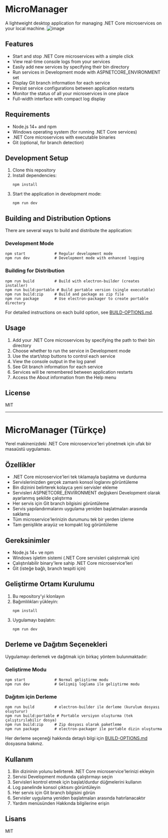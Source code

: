 # MicroManager

A lightweight desktop application for managing .NET Core microservices on your local machine.
![image](https://github.com/user-attachments/assets/f6a4e883-ecb2-4f66-8f57-64bb69a1ed56) 


## Features

- Start and stop .NET Core microservices with a simple click
- View real-time console logs from your services
- Easily add new services by specifying their bin directory
- Run services in Development mode with ASPNETCORE_ENVIRONMENT set
- Display Git branch information for each service
- Persist service configurations between application restarts
- Monitor the status of all your microservices in one place
- Full-width interface with compact log display

## Requirements

- Node.js 14+ and npm
- Windows operating system (for running .NET Core services)
- .NET Core microservices with executable binaries
- Git (optional, for branch detection)

## Development Setup

1. Clone this repository
2. Install dependencies:
   ```
   npm install
   ```
3. Start the application in development mode:
   ```
   npm run dev
   ```

## Building and Distribution Options

There are several ways to build and distribute the application:

### Development Mode
```
npm start             # Regular development mode
npm run dev           # Development mode with enhanced logging
```

### Building for Distribution
```
npm run build         # Build with electron-builder (creates installer)
npm run build:portable # Build portable version (single executable)
npm run build:zip     # Build and package as zip file
npm run package       # Use electron-packager to create portable directory
```

For detailed instructions on each build option, see [BUILD-OPTIONS.md](BUILD-OPTIONS.md).

## Usage

1. Add your .NET Core microservices by specifying the path to their bin directory
2. Choose whether to run the service in Development mode
3. Use the start/stop buttons to control each service
4. View the console output in the log panel
5. See Git branch information for each service
6. Services will be remembered between application restarts
7. Access the About information from the Help menu

## License

MIT

---

# MicroManager (Türkçe)

Yerel makinenizdeki .NET Core microservice'leri yönetmek için ufak bir masaüstü uygulaması.

## Özellikler

- .NET Core microservice'leri tek tıklamayla başlatma ve durdurma
- Servislerinizden gerçek zamanlı konsol loglarını görüntüleme
- Bin dizinini belirterek kolayca yeni servisler ekleme
- Servisleri ASPNETCORE_ENVIRONMENT değişkeni Development olarak ayarlanmış şekilde çalıştırma
- Her servis için Git branch bilgisini görüntüleme
- Servis yapılandırmalarını uygulama yeniden başlatmaları arasında saklama
- Tüm microservice'lerinizin durumunu tek bir yerden izleme
- Tam genişlikte arayüz ve kompakt log görüntüleme

## Gereksinimler

- Node.js 14+ ve npm
- Windows işletim sistemi (.NET Core servisleri çalıştırmak için)
- Çalıştırılabilir binary'lere sahip .NET Core microservice'leri
- Git (isteğe bağlı, branch tespiti için)

## Geliştirme Ortamı Kurulumu

1. Bu repository'yi klonlayın
2. Bağımlılıkları yükleyin:
   ```
   npm install
   ```
3. Uygulamayı başlatın:
   ```
   npm run dev
   ```

## Derleme ve Dağıtım Seçenekleri

Uygulamayı derlemek ve dağıtmak için birkaç yöntem bulunmaktadır:

### Geliştirme Modu
```
npm start             # Normal geliştirme modu
npm run dev           # Gelişmiş loglama ile geliştirme modu
```

### Dağıtım için Derleme
```
npm run build         # electron-builder ile derleme (kurulum dosyası oluşturur)
npm run build:portable # Portable versiyon oluşturma (tek çalıştırılabilir dosya)
npm run build:zip     # Zip dosyası olarak paketleme
npm run package       # electron-packager ile portable dizin oluşturma
```

Her derleme seçeneği hakkında detaylı bilgi için [BUILD-OPTIONS.md](BUILD-OPTIONS.md) dosyasına bakınız.

## Kullanım

1. Bin dizininin yolunu belirterek .NET Core microservice'lerinizi ekleyin
2. Servisi Development modunda çalıştırmayı seçin
3. Servisleri kontrol etmek için başlat/durdur düğmelerini kullanın
4. Log panelinde konsol çıktısını görüntüleyin
5. Her servis için Git branch bilgisini görün
6. Servisler uygulama yeniden başlatmaları arasında hatırlanacaktır
7. Yardım menüsünden Hakkında bilgilerine erişin

## Lisans

MIT 
